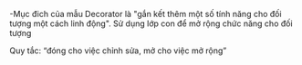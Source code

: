-Mục đich của mẫu Decorator là "gắn kết thêm một số tính năng cho đối tượng một cách linh động". Sử dụng lớp con để mở rộng chức năng cho đối tượng

Quy tắc: “đóng cho việc chỉnh sửa, mở cho việc mở rộng”  

